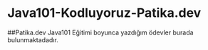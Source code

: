 # Java101-Kodluyoruz-Patika.dev
 
 ##Patika.dev Java101 Eğitimi boyunca yazdığım ödevler burada bulunmaktadadır.
